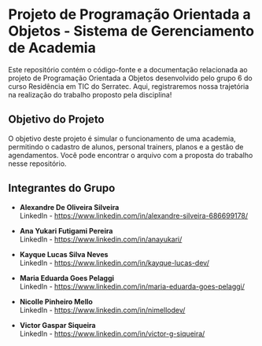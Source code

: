 # Projeto de Programação Orientada a Objetos - Sistema de Gerenciamento de Academia

Este repositório contém o código-fonte e a documentação relacionada ao projeto de Programação Orientada a Objetos desenvolvido pelo grupo 6 do curso Residência em TIC do Serratec. Aqui, registraremos nossa trajetória na realização do trabalho proposto pela disciplina!

## Objetivo do Projeto

O objetivo deste projeto é simular o funcionamento de uma academia, permitindo o cadastro de alunos, personal trainers, planos e a gestão de agendamentos. Você pode encontrar o arquivo com a proposta do trabalho nesse repositório.

## Integrantes do Grupo

- **Alexandre De Oliveira Silveira**  
  LinkedIn - https://www.linkedin.com/in/alexandre-silveira-686699178/

- **Ana Yukari Futigami Pereira**  
  LinkedIn - https://www.linkedin.com/in/anayukari/

- **Kayque Lucas Silva Neves**  
  LinkedIn - https://www.linkedin.com/in/kayque-lucas-dev/

- **Maria Eduarda Goes Pelaggi**  
  LinkedIn - https://www.linkedin.com/in/maria-eduarda-goes-pelaggi/

- **Nicolle Pinheiro Mello**  
  LinkedIn - https://www.linkedin.com/in/nimellodev/

- **Victor Gaspar Siqueira**  
  LinkedIn - https://www.linkedin.com/in/victor-g-siqueira/
